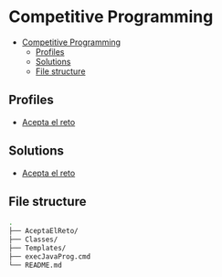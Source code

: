 # Competitive Programming

- [Competitive Programming](#competitive-programming)
  - [Profiles](#profiles)
  - [Solutions](#solutions)
  - [File structure](#file-structure)

## Profiles

- [Acepta el reto](https://www.aceptaelreto.com/user/profile.php?id=25634)

## Solutions

- [Acepta el reto](AceptaElReto)

## File structure

```bash
.
├── AceptaElReto/
├── Classes/
├── Templates/
├── execJavaProg.cmd
└── README.md
```
